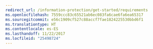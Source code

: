 ```yaml
---
redirect_url: /information-protection/get-started/requirements
ms.openlocfilehash: 7559ccc83c65521ab6ec083fa6cae6fa6ea65317
ms.sourcegitcommit: e56c1909cf527c88accf7fae1824225530bbd6f1
ms.translationtype: HT
ms.contentlocale: es-ES
ms.lasthandoff: 11/22/2017
ms.locfileid: "25498724"
---
```

